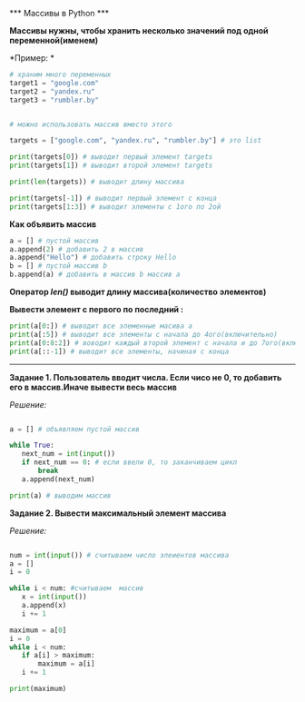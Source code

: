 *** Массивы в Python ***

**Массивы нужны, чтобы хранить несколько значений под одной переменной(именем)**

*Пример: *

```python
# храним много переменных
target1 = "google.com"
target2 = "yandex.ru"
target3 = "rumbler.by"


# можно использовать массив вместо этого

targets = ["google.com", "yandex.ru", "rumbler.by"] # это list

print(targets[0]) # выводит первый элемент targets
print(targets[1]) # выводит второй элемент targets

print(len(targets)) # выводит длину массива

print(targets[-1]) # выводит первый элемент с конца
print(targets[1:3]) # выводит элементы с 1ого по 2ой

```

**Как объявить массив**

```python
a = [] # пустой массив
a.append(2) # добавить 2 в массив
a.append("Hello") # добавить строку Hello
b = [] # пустой массив b
b.append(a) # добавить в массив b массив a

```

**Оператор *len()* выводит длину массива(количество элементов)**

**Вывести элемент с первого по последний :**
 ```python 
 print(a[0:]) # выводит все элеменные масива a
 print(a[:5]) # выводит все элементы с начала до 4ого(включительно)
 print(a[0:8:2]) # воводит каждый второй элемент с начала и до 7ого(включительно)
 print(a[::-1]) # выводит все элементы, начиная с конца
 ```
 ****

 **Задание 1. Пользователь вводит числа. Если чисо не 0, то добавить его в массив.Иначе вывести весь массив**
 

 *Решение:*
 ```python

 a = [] # объявляем пустой массив

while True:
    next_num = int(input())
    if next_num == 0: # если ввели 0, то заканчиваем цикл
        break
    a.append(next_num)

print(a) # выводим массив
 ```

 **Задание 2. Вывести максимальный элемент массива**

 *Решение:*

 ```python

num = int(input()) # считываем число элеиентов массива
a = []
i = 0

while i < num: #считываем  массив
    x = int(input())
    a.append(x)
    i += 1

maximum = a[0]
i = 0
while i < num:
    if a[i] > maximum:
        maximum = a[i]
    i += 1

print(maximum) 

 ```
